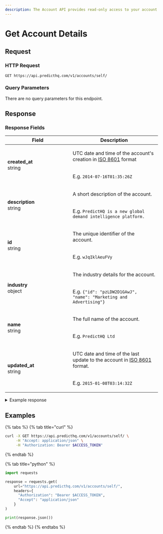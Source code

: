 ```yaml
---
description: The Account API provides read-only access to your account details.
---
```


# Get Account Details

## Request

### HTTP Request

```http
GET https://api.predicthq.com/v1/accounts/self/
```

### Query Parameters

There are no query parameters for this endpoint.

## Response

### Response Fields

<table><thead><tr><th width="199">Field</th><th>Description</th></tr></thead><tbody><tr><td><strong>created_at</strong><br>string</td><td><p>UTC date and time of the account's creation in <a href="https://en.wikipedia.org/wiki/ISO_8601">ISO 8601</a> format</p><p><br>E.g. <code>2014-07-16T01:35:26Z</code></p></td></tr><tr><td><strong>description</strong><br>string</td><td><p>A short description of the account.</p><p><br>E.g. <code>PredictHQ is a new global demand intelligence platform.</code></p></td></tr><tr><td><strong>id</strong><br>string</td><td><p>The unique identifier of the account.</p><p><br>E.g. <code>wJqIklAeuFVy</code></p></td></tr><tr><td><strong>industry</strong><br>object</td><td><p>The industry details for the account.</p><p><br>E.g. <code>{"id": "pzLDW2D1GAwJ", "name": "Marketing and Advertising"}</code></p></td></tr><tr><td><strong>name</strong><br>string</td><td><p>The full name of the account.</p><p><br>E.g. <code>PredictHQ Ltd</code></p></td></tr><tr><td><strong>updated_at</strong><br>string</td><td><p>UTC date and time of the last update to the account in <a href="https://en.wikipedia.org/wiki/ISO_8601">ISO 8601</a> format.</p><p><br>E.g. <code>2015-01-08T03:14:32Z</code></p></td></tr></tbody></table>

<details>

<summary>Example response</summary>

Below is an example response:

```json
{
  "id": "wJqIklAeuFVy",
  "name": "PredictHQ Ltd",
  "description": "PredictHQ is a new global events intelligence platform.",
  "industry": {
      "id": "pzLDW2D1GAwJ",
      "name": "Marketing and Advertising"
  },
  "created_at": "2014-07-16T01:35:26Z",
  "updated_at": "2015-01-08T03:14:32Z"
}
```

</details>

## Examples

{% tabs %}
{% tab title="curl" %}
```bash
curl -X GET https://api.predicthq.com/v1/accounts/self/ \
     -H "Accept: application/json" \
     -H "Authorization: Bearer $ACCESS_TOKEN"
```
{% endtab %}

{% tab title="python" %}
```python
import requests

response = requests.get(
    url="https://api.predicthq.com/v1/accounts/self/",
    headers={
      "Authorization": "Bearer $ACCESS_TOKEN",
      "Accept": "application/json"
    }
)

print(response.json())
```
{% endtab %}
{% endtabs %}
